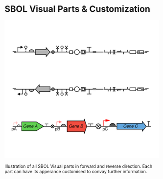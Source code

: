 # SBOL Visual Parts & Customization

<img src="all_parts.png" width="600px"/>

Illustration of all SBOL Visual parts in forward and reverse direction. Each part can have its apperance customised to convay further information.

